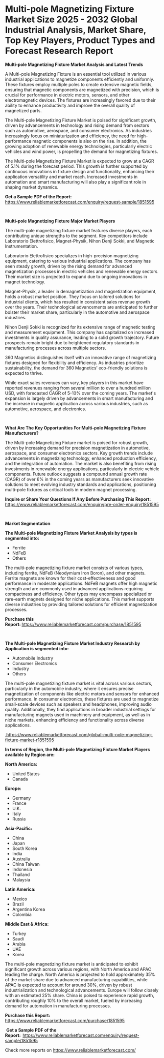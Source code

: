 <p><h1>Multi-pole Magnetizing Fixture Market Size 2025 - 2032 Global Industrial Analysis, Market Share, Top Key Players, Product Types and Forecast Research Report</h1></p><p><strong>Multi-pole Magnetizing Fixture Market Analysis and Latest Trends</strong></p>
<p><p>A Multi-pole Magnetizing Fixture is an essential tool utilized in various industrial applications to magnetize components efficiently and uniformly. These fixtures employ multiple poles to create extensive magnetic fields, ensuring that magnetic components are magnetized with precision, which is crucial for performance in electric motors, sensors, and other electromagnetic devices. The fixtures are increasingly favored due to their ability to enhance productivity and improve the overall quality of magnetized parts.</p><p>The Multi-pole Magnetizing Fixture Market is poised for significant growth, driven by advancements in technology and rising demand from sectors such as automotive, aerospace, and consumer electronics. As industries increasingly focus on miniaturization and efficiency, the need for high-performance magnetic components is also on the rise. In addition, the growing adoption of renewable energy technologies, particularly electric vehicles and wind power, is propelling the demand for magnetizing fixtures.</p><p>The Multi-pole Magnetizing Fixture Market is expected to grow at a CAGR of 5.1% during the forecast period. This growth is further supported by continuous innovations in fixture design and functionality, enhancing their application versatility and market reach. Increased investments in automation and smart manufacturing will also play a significant role in shaping market dynamics.</p></p>
<p><strong>Get a Sample PDF of the Report:&nbsp;</strong> <a href="https://www.reliablemarketforecast.com/enquiry/request-sample/1851595?utm_campaign=1110&utm_medium=2&utm_source=Github&utm_content=ia&utm_term=28022025&utm_id=multi-pole-magnetizing-fixture">https://www.reliablemarketforecast.com/enquiry/request-sample/1851595</a></p>
<p>&nbsp;</p>
<p><strong>Multi-pole Magnetizing Fixture Major Market Players</strong></p>
<p><p>The multi-pole magnetizing fixture market features diverse players, each contributing unique strengths to the segment. Key competitors include Laboratorio Elettrofisico, Magnet-Physik, Nihon Denji Sokki, and Magnetic Instrumentation.</p><p>Laboratorio Elettrofisico specializes in high-precision magnetizing equipment, catering to various industrial applications. The company has seen steady growth, driven by the rising demand for advanced magnetization processes in electric vehicles and renewable energy sectors. Their market size is projected to expand due to ongoing innovations in magnet technology.</p><p>Magnet-Physik, a leader in demagnetization and magnetization equipment, holds a robust market position. They focus on tailored solutions for industrial clients, which has resulted in consistent sales revenue growth over the years. Their technological advancements are anticipated to further bolster their market share, particularly in the automotive and aerospace industries.</p><p>Nihon Denji Sokki is recognized for its extensive range of magnetic testing and measurement equipment. This company has capitalized on increased investments in quality assurance, leading to a solid growth trajectory. Future prospects remain bright due to heightened regulatory standards in manufacturing processes across multiple sectors.</p><p>360 Magnetics distinguishes itself with an innovative range of magnetizing fixtures designed for flexibility and efficiency. As industries prioritize sustainability, the demand for 360 Magnetics’ eco-friendly solutions is expected to thrive.</p><p>While exact sales revenues can vary, key players in this market have reported revenues ranging from several million to over a hundred million USD, with forecasted CAGR of 5-10% over the coming years. The market's expansion is largely driven by advancements in smart manufacturing and the increase in magnetic application across various industries, such as automotive, aerospace, and electronics.</p></p>
<p>&nbsp;</p>
<p><strong>What Are The Key Opportunities For Multi-pole Magnetizing Fixture Manufacturers?</strong></p>
<p><p>The Multi-pole Magnetizing Fixture market is poised for robust growth, driven by increasing demand for precision magnetization in automotive, aerospace, and consumer electronics sectors. Key growth trends include advancements in magnetizing technology, enhanced production efficiency, and the integration of automation. The market is also benefiting from rising investments in renewable energy applications, particularly in electric vehicle components. Future outlook suggests a compound annual growth rate (CAGR) of over 6% in the coming years as manufacturers seek innovative solutions to meet evolving industry standards and applications, positioning multi-pole fixtures as critical tools in modern magnet processing.</p></p>
<p><strong>Inquire or Share Your Questions If Any Before Purchasing This Report:</strong> <a href="https://www.reliablemarketforecast.com/enquiry/pre-order-enquiry/1851595?utm_campaign=1110&utm_medium=2&utm_source=Github&utm_content=ia&utm_term=28022025&utm_id=multi-pole-magnetizing-fixture">https://www.reliablemarketforecast.com/enquiry/pre-order-enquiry/1851595</a></p>
<p>&nbsp;</p>
<p><strong>Market Segmentation</strong></p>
<p><strong>The Multi-pole Magnetizing Fixture Market Analysis by types is segmented into:</strong></p>
<p><ul><li>Ferrite</li><li>NdFeB</li><li>Others</li></ul></p>
<p><p>The multi-pole magnetizing fixture market consists of various types, including ferrite, NdFeB (Neodymium Iron Boron), and other magnets. Ferrite magnets are known for their cost-effectiveness and good performance in moderate applications. NdFeB magnets offer high magnetic strength and are commonly used in advanced applications requiring compactness and efficiency. Other types may encompass specialized or rare-earth magnets designed for niche applications. This market supports diverse industries by providing tailored solutions for efficient magnetization processes.</p></p>
<p><strong>Purchase this Report:&nbsp;</strong><a href="https://www.reliablemarketforecast.com/purchase/1851595?utm_campaign=1110&utm_medium=2&utm_source=Github&utm_content=ia&utm_term=28022025&utm_id=multi-pole-magnetizing-fixture">https://www.reliablemarketforecast.com/purchase/1851595</a></p>
<p>&nbsp;</p>
<p><strong>The Multi-pole Magnetizing Fixture Market Industry Research by Application is segmented into:</strong></p>
<p><ul><li>Automobile Industry</li><li>Consumer Electronics</li><li>Industry</li><li>Others</li></ul></p>
<p><p>The multi-pole magnetizing fixture market is vital across various sectors, particularly in the automobile industry, where it ensures precise magnetization of components like electric motors and sensors for enhanced performance. In consumer electronics, these fixtures are used to magnetize small-scale devices such as speakers and headphones, improving audio quality. Additionally, they find applications in broader industrial settings for manufacturing magnets used in machinery and equipment, as well as in niche markets, enhancing efficiency and functionality across diverse applications.</p></p>
<p><a href="https://www.reliablemarketforecast.com/global-multi-pole-magnetizing-fixture-market-r1851595?utm_campaign=1110&utm_medium=2&utm_source=Github&utm_content=ia&utm_term=28022025&utm_id=multi-pole-magnetizing-fixture">&nbsp;https://www.reliablemarketforecast.com/global-multi-pole-magnetizing-fixture-market-r1851595</a></p>
<p><strong>In terms of Region, the Multi-pole Magnetizing Fixture Market Players available by Region are:</strong></p>
<p>
    <p> <strong> North America: </strong>
        <ul>
            <li>United States</li>
            <li>Canada</li>
        </ul>
        </p> 
    <p> <strong> Europe: </strong>
        <ul>
            <li>Germany</li>
            <li>France</li>
            <li>U.K.</li>
            <li>Italy</li>
            <li>Russia</li>
        </ul>
        </p> 
    <p> <strong> Asia-Pacific: </strong>
        <ul>
            <li>China</li>
            <li>Japan</li>
            <li>South Korea</li>
            <li>India</li>
            <li>Australia</li>
            <li>China Taiwan</li>
            <li>Indonesia</li>
            <li>Thailand</li>
            <li>Malaysia</li>
        </ul>
        </p> 
    <p> <strong> Latin America: </strong>
        <ul>
            <li>Mexico</li>
            <li>Brazil</li>
            <li>Argentina Korea</li>
            <li>Colombia</li>
        </ul>
        </p> 
    <p> <strong> Middle East & Africa: </strong>
        <ul>
            <li>Turkey</li>
            <li>Saudi</li>
            <li>Arabia</li>
            <li>UAE</li>
            <li>Korea</li>
        </ul>
    </p>
    </p>
<p><p>The multi-pole magnetizing fixture market is anticipated to exhibit significant growth across various regions, with North America and APAC leading the charge. North America is projected to hold approximately 35% of the market share due to advanced manufacturing capabilities, while APAC is expected to account for around 30%, driven by robust industrialization and technological advancements. Europe will follow closely with an estimated 25% share. China is poised to experience rapid growth, contributing roughly 10% to the overall market, fueled by increasing demand for automation in manufacturing processes.</p></p>
<p><strong>Purchase this Report: </strong><a href="https://www.reliablemarketforecast.com/purchase/1851595?utm_campaign=1110&utm_medium=2&utm_source=Github&utm_content=ia&utm_term=28022025&utm_id=multi-pole-magnetizing-fixture">https://www.reliablemarketforecast.com/purchase/1851595</a></p>
<p>&nbsp;<strong>Get a Sample PDF of the Report:&nbsp;&nbsp;</strong><a href="https://www.reliablemarketforecast.com/enquiry/request-sample/1851595?utm_campaign=1110&utm_medium=2&utm_source=Github&utm_content=ia&utm_term=28022025&utm_id=multi-pole-magnetizing-fixture">https://www.reliablemarketforecast.com/enquiry/request-sample/1851595</a></p>
<p><strong></strong></p>
<p>Check more reports on <a href="https://www.reliablemarketforecast.com/?utm_campaign=1110&utm_medium=2&utm_source=Github&utm_content=ia&utm_term=28022025&utm_id=multi-pole-magnetizing-fixture">https://www.reliablemarketforecast.com/</a></p>
